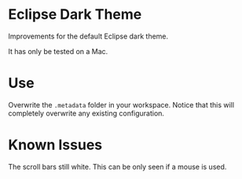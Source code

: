 # Eclipse Dark Theme

Improvements for the default Eclipse dark theme.

It has only be tested on a Mac.

# Use

Overwrite the `.metadata` folder in your workspace. Notice that this will completely overwrite any existing configuration.

# Known Issues

The scroll bars still white. This can be only seen if a mouse is used.
